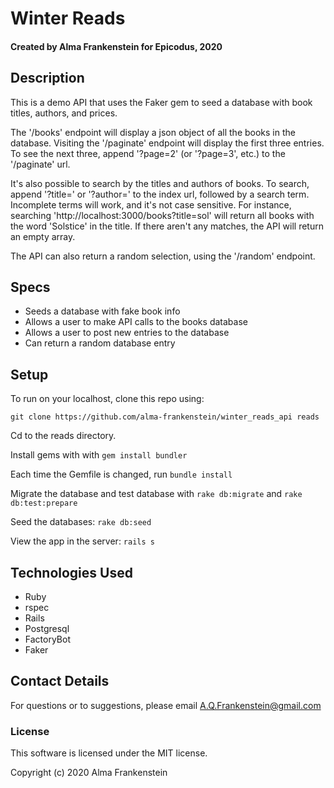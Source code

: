 # Winter Reads

#### Created by Alma Frankenstein for Epicodus, 2020

## Description

This is a demo API that uses the Faker gem to seed a database with book titles, authors, and prices. 

The '/books' endpoint will display a json object of all the books in the database. Visiting the '/paginate' endpoint will display the first three entries. To see the next three, append '?page=2' (or '?page=3', etc.) to the '/paginate' url. 

It's also possible to search by the titles and authors of books. To search, append '?title=' or '?author=' to the index url, followed by a search term. Incomplete terms will work, and it's not case sensitive. For instance, searching 'http://localhost:3000/books?title=sol' will return all books with the word 'Solstice' in the title. If there aren't any matches, the API will return an empty array.

The API can also return a random selection, using the '/random' endpoint.

## Specs

* Seeds a database with fake book info
* Allows a user to make API calls to the books database
* Allows a user to post new entries to the database
* Can return a random database entry

## Setup

To run on your localhost, clone this repo using:

```git clone https://github.com/alma-frankenstein/winter_reads_api reads```

Cd to the reads directory.

Install gems with with ```gem install bundler```

Each time the Gemfile is changed, run ```bundle install```

Migrate the database and test database with ```rake db:migrate``` and ```rake db:test:prepare```

Seed the databases: ```rake db:seed```

View the app in the server: ```rails s```


## Technologies Used

* Ruby
* rspec
* Rails
* Postgresql
* FactoryBot
* Faker

## Contact Details

For questions or to suggestions, please email A.Q.Frankenstein@gmail.com

### License

This software is licensed under the MIT license.

Copyright (c) 2020 Alma Frankenstein